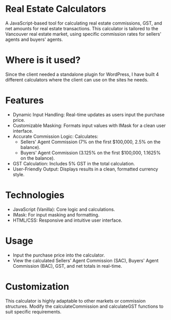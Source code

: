 # Real Estate Calculators #
A JavaScript-based tool for calculating real estate commissions, GST, and net amounts for real estate transactions. This calculator is tailored to the Vancouver real estate market, using specific commission rates for sellers' agents and buyers' agents.

# Where is it used? #
Since the client needed a standalone plugin for WordPress, I have built 4 different calculators where the client can use on the sites he needs.

# Features #
- Dynamic Input Handling: Real-time updates as users input the purchase price.
- Customizable Masking: Formats input values with IMask for a clean user interface.
- Accurate Commission Logic: Calculates:
  - Sellers' Agent Commission (7% on the first $100,000, 2.5% on the balance).
  - Buyers' Agent Commission (3.125% on the first $100,000, 1.1625% on the balance).
- GST Calculation: Includes 5% GST in the total calculation.
- User-Friendly Output: Displays results in a clean, formatted currency style.

# Technologies #
- JavaScript (Vanilla): Core logic and calculations.
- IMask: For input masking and formatting.
- HTML/CSS: Responsive and intuitive user interface.

# Usage #
- Input the purchase price into the calculator.
- View the calculated Sellers' Agent Commission (SAC), Buyers' Agent Commission (BAC), GST, and net totals in real-time.

# Customization #
This calculator is highly adaptable to other markets or commission structures. Modify the calculateCommission and calculateGST functions to suit specific requirements.
